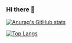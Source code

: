 ### Hi there 👋
[![Anurag's GitHub stats](https://github-readme-stats.vercel.app/api?username=CHETcica&theme=radical)](https://github.com/anuraghazra/github-readme-stats)

[![Top Langs](https://github-readme-stats.vercel.app/api/top-langs/?username=CHETcica&layout=compact)](https://github.com/anuraghazra/github-readme-stats)
